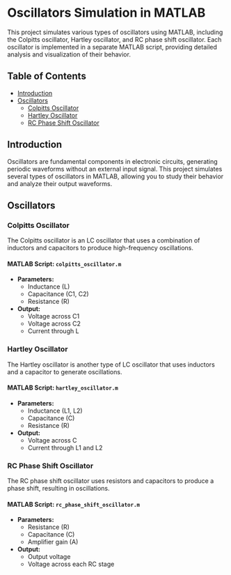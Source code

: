 # Oscillators Simulation in MATLAB

This project simulates various types of oscillators using MATLAB, including the Colpitts oscillator, Hartley oscillator, and RC phase shift oscillator. Each oscillator is implemented in a separate MATLAB script, providing detailed analysis and visualization of their behavior.

## Table of Contents

- [Introduction](#introduction)
- [Oscillators](#oscillators)
  - [Colpitts Oscillator](#colpitts-oscillator)
  - [Hartley Oscillator](#hartley-oscillator)
  - [RC Phase Shift Oscillator](#rc-phase-shift-oscillator)

## Introduction

Oscillators are fundamental components in electronic circuits, generating periodic waveforms without an external input signal. This project simulates several types of oscillators in MATLAB, allowing you to study their behavior and analyze their output waveforms.

## Oscillators

### Colpitts Oscillator

The Colpitts oscillator is an LC oscillator that uses a combination of inductors and capacitors to produce high-frequency oscillations.

#### MATLAB Script: `colpitts_oscillator.m`

- **Parameters:**
  - Inductance (L)
  - Capacitance (C1, C2)
  - Resistance (R)
- **Output:**
  - Voltage across C1
  - Voltage across C2
  - Current through L

### Hartley Oscillator

The Hartley oscillator is another type of LC oscillator that uses inductors and a capacitor to generate oscillations.

#### MATLAB Script: `hartley_oscillator.m`

- **Parameters:**
  - Inductance (L1, L2)
  - Capacitance (C)
  - Resistance (R)
- **Output:**
  - Voltage across C
  - Current through L1 and L2

### RC Phase Shift Oscillator

The RC phase shift oscillator uses resistors and capacitors to produce a phase shift, resulting in oscillations.

#### MATLAB Script: `rc_phase_shift_oscillator.m`

- **Parameters:**
  - Resistance (R)
  - Capacitance (C)
  - Amplifier gain (A)
- **Output:**
  - Output voltage
  - Voltage across each RC stage
